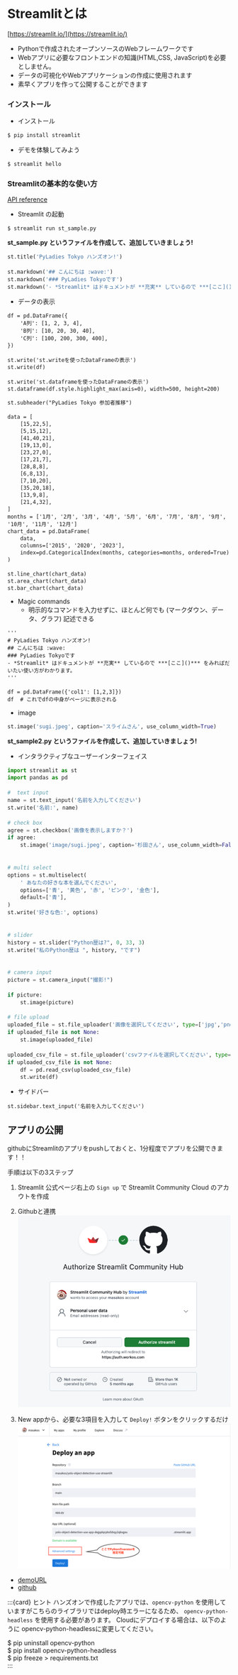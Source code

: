 # Streamlitとは
[https://streamlit.io/](https://streamlit.io/)
- Pythonで作成されたオープンソースのWebフレームワークです
- Webアプリに必要なフロントエンドの知識(HTML,CSS, JavaScript)を必要としません。
- データの可視化やWebアプリケーションの作成に使用されます
- 素早くアプリを作って公開することができます


### インストール
- インストール
```sh
$ pip install streamlit
```

- デモを体験してみよう
```sh
$ streamlit hello
```

### Streamlitの基本的な使い方
[API reference](https://docs.streamlit.io/develop/api-reference)

- Streamlit の起動
```
$ streamlit run st_sample.py
```

**st_sample.py というファイルを作成して、追加していきましょう!**
```python
st.title('PyLadies Tokyo ハンズオン!')

st.markdown('## こんにちは :wave:')
st.markdown('### PyLadies Tokyoです')
st.markdown('- *Streamlit* はドキュメントが **充実** しているので ***[ここ]()*** をみればだいたい使い方がわかります。')
```

- データの表示
```
df = pd.DataFrame({
    'A列': [1, 2, 3, 4],
    'B列': [10, 20, 30, 40],
    'C列': [100, 200, 300, 400],
})

st.write('st.writeを使ったDataFrameの表示')
st.write(df)

st.write('st.dataframeを使ったDataFrameの表示')
st.dataframe(df.style.highlight_max(axis=0), width=500, height=200)
```

```
st.subheader("PyLadies Tokyo 参加者推移")

data = [
    [15,22,5],
    [5,15,12],
    [41,40,21],
    [19,13,0],
    [23,27,0],
    [17,21,7],
    [28,8,8],
    [6,8,13],
    [7,10,20],
    [35,20,18],
    [13,9,8],
    [21,4,32],
]
months = ['1月', '2月', '3月', '4月', '5月', '6月', '7月', '8月', '9月', '10月', '11月', '12月']
chart_data = pd.DataFrame(
    data,
    columns=['2015', '2020', '2023'],
    index=pd.CategoricalIndex(months, categories=months, ordered=True)
)

st.line_chart(chart_data)
st.area_chart(chart_data)
st.bar_chart(chart_data)
```


- Magic commands
  - 明示的なコマンドを入力せずに、ほとんど何でも (マークダウン、データ、グラフ) 記述できる

```
'''
# PyLadies Tokyo ハンズオン!
## こんにちは :wave:
### PyLadies Tokyoです
- *Streamlit* はドキュメントが **充実** しているので ***[ここ]()*** をみればだいたい使い方がわかります。
'''

df = pd.DataFrame({'col1': [1,2,3]})
df  # これでdfの中身がページに表示される

```

- image
```python
st.image('sugi.jpeg', caption='スライムさん', use_column_width=True)
```


**st_sample2.py というファイルを作成して、追加していきましょう!**
- インタラクティブなユーザーインターフェイス
```python
import streamlit as st
import pandas as pd

#  text input
name = st.text_input('名前を入力してください')
st.write('名前:', name)

# check box
agree = st.checkbox('画像を表示しますか？')
if agree:
    st.image('image/sugi.jpeg', caption='杉田さん', use_column_width=False)


# multi select
options = st.multiselect(
    ' あなたの好きな本を選んでください',
    options=['青', '黄色', '赤', 'ピンク', '金色'],
    default=['青'],
)
st.write('好きな色:', options)


# slider
history = st.slider("Python歴は?", 0, 33, 3)
st.write("私のPython歴は ", history, "です")


# camera input
picture = st.camera_input("撮影!")

if picture:
    st.image(picture)

# file upload
uploaded_file = st.file_uploader('画像を選択してください', type=['jpg','png'])
if uploaded_file is not None:
    st.image(uploaded_file)

uploaded_csv_file = st.file_uploader('csvファイルを選択してください', type=['csv'])
if uploaded_csv_file is not None:
    df = pd.read_csv(uploaded_csv_file)
    st.write(df)

```

- サイドバー
```
st.sidebar.text_input('名前を入力してください')
```


## アプリの公開

githubにStreamlitのアプリをpushしておくと、1分程度でアプリを公開できます！！

手順は以下の3ステップ

1. Streamlit 公式ページ右上の `Sign up` で Streamlit Community Cloud のアカウトを作成
2. Githubと連携
    ![auth](_static/streamlit_deploy1.png)

3. New appから、必要な3項目を入力して `Deploy!` ボタンをクリックするだけ
    ![Deploy](_static/streamlit_deploy2.png)

- [demoURL](https://yolo-object-detection-abavrjes8taktln9dpuejj.streamlit.app/)
- [github](https://github.com/masakos/yolo-object-detection-use-streamlit)


:::{card} ヒント
ハンズオンで作成したアプリでは、`opencv-python` を使用していますがこちらのライブラリではdeploy時エラーになるため、
`opencv-python-headless` を使用する必要があります。
Cloudにデプロイする場合は、以下のように opencv-python-headlessに変更してください。

$ pip uninstall opencv-python  
$ pip install opencv-python-headless  
$ pip freeze > requirements.txt  
:::
